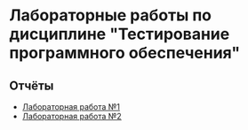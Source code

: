 # Лабораторные работы по дисциплине "Тестирование программного обеспечения"

## Отчёты

- [Лабораторная работа №1](./lab1)
- [Лабораторная работа №2](./lab2)
